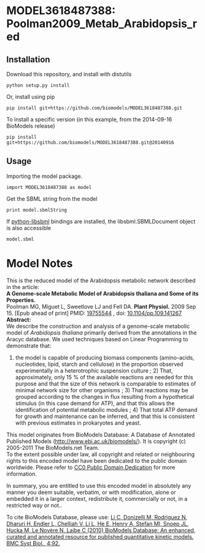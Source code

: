 # MODEL3618487388: Poolman2009_Metab_Arabidopsis_red

## Installation

Download this repository, and install with distutils

`python setup.py install`

Or, install using pip

`pip install git+https://github.com/biomodels/MODEL3618487388.git`

To install a specific version (in this example, from the 2014-09-16 BioModels release)

`pip install git+https://github.com/biomodels/MODEL3618487388.git@20140916`

## Usage

Importing the model package.

`import MODEL3618487388 as model`

Get the SBML string from the model

`print model.sbmlString`

If [python-libsbml](https://pypi.python.org/pypi/python-libsbml) bindings are
installed, the libsbml.SBMLDocument object is also accessible

`model.sbml`


# Model Notes


This is the reduced model of the Arabidopsis metabolic network described in
the article:  
**A Genome-scale Metabolic Model of Arabidopsis thaliana and Some of its Properties.**   
Poolman MG, Miguet L, Sweetlove LJ and Fell DA. **Plant Physiol.** 2009 Sep
15. [Epub ahead of print] PMID:
[19755544](http://www.ncbi.nlm.nih.gov/pubmed/19755544) , doi:
[10.1104/pp.109.141267](http://dx.doi.org/10.1104/pp.109.141267)  
**Abstract:**   
We describe the construction and analysis of a genome-scale metabolic model of
_Arabidopsis thaliana_ primarily derived from the annotations in the Aracyc
database. We used techniques based on Linear Programming to demonstrate that:
1) the model is capable of producing biomass components (amino-acids,
nucleotides, lipid, starch and cellulose) in the proportion observed
experimentally in a heterotrophic suspension culture ; 2) That, approximately,
only 15 % of the available reactions are needed for this purpose and that the
size of this network is comparable to estimates of minimal network size for
other organisms ; 3) That reactions may be grouped according to the changes in
flux resulting from a hypothetical stimulus (in this case demand for ATP), and
that this allows the identification of potential metabolic modules ; 4) That
total ATP demand for growth and maintenance can be inferred, and that this is
consistent with previous estimates in prokaryotes and yeast.

This model originates from BioModels Database: A Database of Annotated
Published Models (http://www.ebi.ac.uk/biomodels/). It is copyright (c)
2005-2011 The BioModels.net Team.  
To the extent possible under law, all copyright and related or neighbouring
rights to this encoded model have been dedicated to the public domain
worldwide. Please refer to [CC0 Public Domain
Dedication](http://creativecommons.org/publicdomain/zero/1.0/) for more
information.

In summary, you are entitled to use this encoded model in absolutely any
manner you deem suitable, verbatim, or with modification, alone or embedded it
in a larger context, redistribute it, commercially or not, in a restricted way
or not..  
  
To cite BioModels Database, please use: [Li C, Donizelli M, Rodriguez N,
Dharuri H, Endler L, Chelliah V, Li L, He E, Henry A, Stefan MI, Snoep JL,
Hucka M, Le Novère N, Laibe C (2010) BioModels Database: An enhanced, curated
and annotated resource for published quantitative kinetic models. BMC Syst
Biol., 4:92.](http://www.ncbi.nlm.nih.gov/pubmed/20587024)


